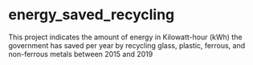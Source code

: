 # energy_saved_recycling
This project indicates the amount of energy in Kilowatt-hour (kWh) the government has saved per year by recycling glass, plastic, ferrous, and non-ferrous metals between 2015 and 2019
